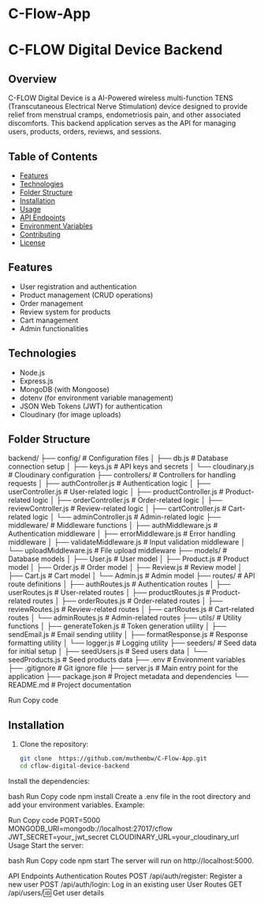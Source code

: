 # C-Flow-App
# C-FLOW Digital Device Backend

## Overview

C-FLOW Digital Device is a AI-Powered wireless multi-function TENS (Transcutaneous Electrical Nerve Stimulation) device designed to provide relief from menstrual cramps, endometriosis pain, and other associated discomforts. This backend application serves as the API for managing users, products, orders, reviews, and sessions.

## Table of Contents

- [Features](#features)
- [Technologies](#technologies)
- [Folder Structure](#folder-structure)
- [Installation](#installation)
- [Usage](#usage)
- [API Endpoints](#api-endpoints)
- [Environment Variables](#environment-variables)
- [Contributing](#contributing)
- [License](#license)

## Features

- User registration and authentication
- Product management (CRUD operations)
- Order management
- Review system for products
- Cart management
- Admin functionalities

## Technologies

- Node.js
- Express.js
- MongoDB (with Mongoose)
- dotenv (for environment variable management)
- JSON Web Tokens (JWT) for authentication
- Cloudinary (for image uploads)

## Folder Structure
backend/ ├── config/ # Configuration files │ ├── db.js # Database connection setup │ ├── keys.js # API keys and secrets │ └── cloudinary.js # Cloudinary configuration ├── controllers/ # Controllers for handling requests │ ├── authController.js # Authentication logic │ ├── userController.js # User-related logic │ ├── productController.js # Product-related logic │ ├── orderController.js # Order-related logic │ ├── reviewController.js # Review-related logic │ ├── cartController.js # Cart-related logic │ └── adminController.js # Admin-related logic ├── middleware/ # Middleware functions │ ├── authMiddleware.js # Authentication middleware │ ├── errorMiddleware.js # Error handling middleware │ ├── validateMiddleware.js # Input validation middleware │ └── uploadMiddleware.js # File upload middleware ├── models/ # Database models │ ├── User.js # User model │ ├── Product.js # Product model │ ├── Order.js # Order model │ ├── Review.js # Review model │ ├── Cart.js # Cart model │ └── Admin.js # Admin model ├── routes/ # API route definitions │ ├── authRoutes.js # Authentication routes │ ├── userRoutes.js # User-related routes │ ├── productRoutes.js # Product-related routes │ ├── orderRoutes.js # Order-related routes │ ├── reviewRoutes.js # Review-related routes │ ├── cartRoutes.js # Cart-related routes │ └── adminRoutes.js # Admin-related routes ├── utils/ # Utility functions │ ├── generateToken.js # Token generation utility │ ├── sendEmail.js # Email sending utility │ ├── formatResponse.js # Response formatting utility │ └── logger.js # Logging utility ├── seeders/ # Seed data for initial setup │ ├── seedUsers.js # Seed users data │ └── seedProducts.js # Seed products data ├── .env # Environment variables ├── .gitignore # Git ignore file ├── server.js # Main entry point for the application ├── package.json # Project metadata and dependencies └── README.md # Project documentation

Run
Copy code

## Installation

1. Clone the repository:

   ```bash
   git clone  https://github.com/muthembw/C-Flow-App.git
   cd cflow-digital-device-backend
Install the dependencies:

bash
Run
Copy code
npm install
Create a .env file in the root directory and add your environment variables. Example:

Run
Copy code
PORT=5000
MONGODB_URI=mongodb://localhost:27017/cflow
JWT_SECRET=your_jwt_secret
CLOUDINARY_URL=your_cloudinary_url
Usage
Start the server:

bash
Run
Copy code
npm start
The server will run on http://localhost:5000.

API Endpoints
Authentication Routes
POST /api/auth/register: Register a new user
POST /api/auth/login: Log in an existing user
User Routes
GET /api/users/:id: Get user details
